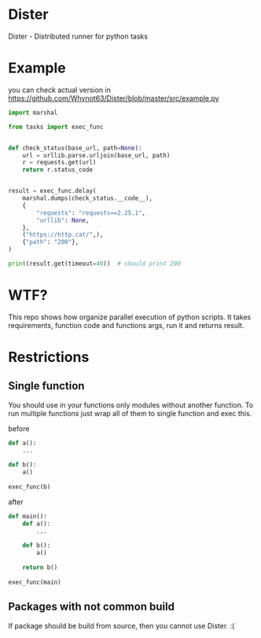 # Dister
Dister - Distributed runner for python tasks

# Example
you can check actual version in https://github.com/Whynot63/Dister/blob/master/src/example.py
```python
import marshal

from tasks import exec_func


def check_status(base_url, path=None):
    url = urllib.parse.urljoin(base_url, path)
    r = requests.get(url)
    return r.status_code


result = exec_func.delay(
    marshal.dumps(check_status.__code__),
    {
        "requests": "requests==2.25.1",
        "urllib": None,
    },
    ("https://http.cat/",),
    {"path": "200"},
)

print(result.get(timeout=40))  # should print 200
```

# WTF?

This repo shows how organize parallel execution of python scripts. It takes requirements, function code and functions args, run it and returns result.


# Restrictions

## Single function
You should use in your functions only modules without another function. To run multiple functions just wrap all of them to single function and exec this. 


before
```python
def a():
    ...
   
def b():
    a()
   
exec_func(b)
```


after
```python
def main():
    def a():
        ...
   
    def b():
        a()
        
    return b()
    
exec_func(main)
```

## Packages with not common build
If package should be build from source, then you cannot use Dister. :( 
